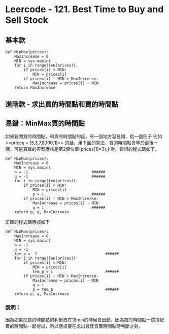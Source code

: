 # Leercode - 121. Best Time to Buy and Sell Stock 

## 基本款
```python=
def MinMax(prices):
    MaxIncrease = 0
    MIN = sys.maxint
    for i in range(len(prices)):
        if prices[i] < MIN:
            MIN = prices[i]
        if prices[i] - MIN > MaxIncrease:
            MaxIncrease = prices[i] - MIN
    return MaxIncrease

```
## 進階款 - 求出買的時間點和賣的時間點
## 易錯：MinMax買的時間點
如果要問買的時間點，和賣的時間點的話，有一個地方容易錯，給一個例子
例如 ==prices = [5,3,7,8,100,**1**]==  的話，用下面的寫法，買的時間點會等於最後一個，可是真確的答案應該是第2個位置(prices[1]=3)才對。錯誤的程式碼如下。 
```python=
def MinMax(prices):
    MaxIncrease = 0
    MIN = sys.maxint
    p = -1                            ######
    q = -1                            ######
    for i in range(len(prices)):
        if prices[i] < MIN:
            MIN = prices[i]
            p = i                     ######             
        if prices[i] - MIN > MaxIncrease:
            MaxIncrease = prices[i] - MIN
            q = i                     ######
    return p, q, MaxIncrease

``` 
正確的程式碼應該如下
```python=
def MinMax(prices):
    MaxIncrease = 0
    MIN = sys.maxint
    p = -1
    q = -1
    tem_p = -1                              ######
    for i in range(len(prices)):
        if prices[i] < MIN:
            MIN = prices[i]
            tem_p = i                       ######
        if prices[i] - MIN > MaxIncrease:
            MaxIncrease = prices[i] - MIN
            q = i 
            p = tem_p                       ######
    return p, q, MaxIncrease
``` 
### 說明：
因為如果把買的時間點的判斷放在求min的時候會出錯，因為買的時間點一該搭配賣的時間點一起得出，所以應該要在求出最佳買賣時間點時判斷才對。
 
